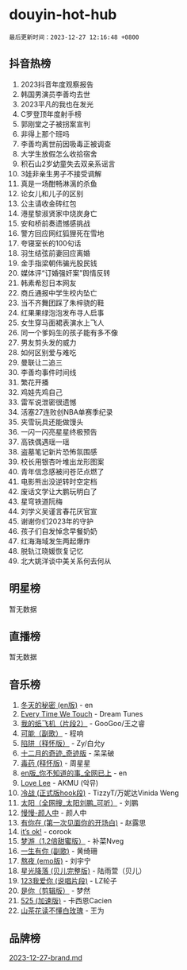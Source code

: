 # douyin-hot-hub

`最后更新时间：2023-12-27 12:16:48 +0800`

## 抖音热榜

1. 2023抖音年度观察报告
1. 韩国男演员李善均去世
1. 2023平凡的我也在发光
1. C罗登顶年度射手榜
1. 郭刚堂之子被拐案宣判
1. 非得上那个班吗
1. 李善均离世前因吸毒正被调查
1. 大学生放假怎么收拾宿舍
1. 积石山2岁幼童失去双亲系谣言
1. 3娃非亲生男子不接受调解
1. 真是一场酣畅淋漓的杀鱼
1. 论女儿和儿子的区别
1. 公主请收金砖红包
1. 港星黎淑贤家中烧炭身亡
1. 安和桥前奏遗憾感挑战
1. 警方回应网红狐狸死在雪地
1. 夸寝室长的100句话
1. 羽生结弦前妻回应离婚
1. 金手指梁朝伟骗光股民钱
1. 媒体评“订婚强奸案”舆情反转
1. 韩素希怼日本网友
1. 商丘通报中学生校内坠亡
1. 当不齐舞团踩了朱梓骁的鞋
1. 红果果绿泡泡发布寻人启事
1. 女生穿马面裙表演水上飞人
1. 同一个爹妈生的孩子能有多不像
1. 男友剪头发的威力
1. 如何区别爱与难吃
1. 曼联让二追三
1. 李善均事件时间线
1. 繁花开播
1. 鸡娃先鸡自己
1. 雷军说泄密很遗憾
1. 活塞27连败创NBA单赛季纪录
1. 夹雪玩具还能做馒头
1. 一闪一闪亮星星终极预告
1. 高铁偶遇瑶一瑶
1. 盗墓笔记新片恐怖氛围感
1. 校长用银杏叶堆出龙形图案
1. 青年信念感被问苍茫点燃了
1. 电影熊出没逆转时空定档
1. 废话文学让大鹏玩明白了
1. 星穹铁道阮梅
1. 刘学义吴谨言春花厌官宣
1. 谢谢你们2023年的守护
1. 孩子们自发悼念早餐奶奶
1. 红海海域发生两起爆炸
1. 脱轨江晓媛恢复记忆
1. 北大姚洋谈中美关系何去何从

## 明星榜

暂无数据

## 直播榜

暂无数据

## 音乐榜

1. [冬天的秘密 (en版)](https://sf6-cdn-tos.douyinstatic.com/obj/tos-cn-ve-2774/okIuMHDdzyf3FjGK4Lphe1vfHcQaPIHAg0Z4CR) - en
1. [Every Time We Touch](https://sf3-cdn-tos.douyinstatic.com/obj/tos-cn-ve-2774/ogN6lUKQeBBfEVhIOMikG1CcJjugxk1tztZyhP) - Dream Tunes
1. [我的纸飞机（片段2）](https://sf3-cdn-tos.douyinstatic.com/obj/tos-cn-ve-2774/oM2ZrKcg2CD5AeRB2gkeXOFB1IxAGJdZPazYHf) - GooGoo/王之睿
1. [可能（副歌）](https://sf6-cdn-tos.douyinstatic.com/obj/tos-cn-ve-2774/cde1731888894259b333569393c2fb51) - 程响
1. [陷阱（释怀版）](https://sf3-cdn-tos.douyinstatic.com/obj/tos-cn-ve-2774/oE8C21LeZrzKLDFfQYgMzx4GAIHageG5IzayY7) - Zy/白允y
1. [十二月的奇迹_奇迹版](https://sf6-cdn-tos.douyinstatic.com/obj/tos-cn-ve-2774/oMslvA9FBzGMGHnyUuoiiUjtIAXfMz6tzwByW8) - 呆呆破
1. [毒药 (释怀版)](https://sf3-cdn-tos.douyinstatic.com/obj/tos-cn-ve-2774/oYILMEAzspdZBIzy4frJNB8ZHPHWAhiwowd4Ad) - 周星星
1. [en版_你不知道的事_全网已上](https://sf3-cdn-tos.douyinstatic.com/obj/tos-cn-ve-2774/o4QbYLDezHUtFyDKdF9XfmPhIewaqEQAggj6Cb) - en
1. [Love Lee](https://sf6-cdn-tos.douyinstatic.com/obj/tos-cn-ve-2774/o05GbkJGbCBTdDnMtB0fwOYgkeZp23vrWQDQBS) - AKMU (악뮤)
1. [冷战 (正式版hook段)](https://sf3-cdn-tos.douyinstatic.com/obj/tos-cn-ve-2774/oMuEoiBasWApEMVDgNiI8VAByNmwo5J0pyf8Yx) - TizzyT/万妮达Vinida Weng
1. [太阳（全网搜_太阳刘鹏_可听）](https://sf3-cdn-tos.douyinstatic.com/obj/tos-cn-ve-2774/ogWbyIQnlBFImVbeDocRdCIYtBHlbJXgfZMvgz) - 刘鹏
1. [慢慢-颜人中](https://sf6-cdn-tos.douyinstatic.com/obj/tos-cn-ve-2774/ocjHNfBXdBxQNC8ZGAeoLMFTUgtBg8bkExunDC) - 颜人中
1. [有你在 (第一次见面你的开场白)](https://sf3-cdn-tos.douyinstatic.com/obj/tos-cn-ve-2774/oAthrQ3ClJBfI57uBoFEgNDYtNCZ0TSYQQfxQ0) - 赵露思
1. [it’s ok!](https://sf3-cdn-tos.douyinstatic.com/obj/tos-cn-ve-2774/0fc4d0ee28444bd0ab76e8b7c0003f52) - corook
1. [梦游（1.2倍甜蜜版）](https://sf3-cdn-tos.douyinstatic.com/obj/tos-cn-ve-2774/o4gyAUm8hwufoEABmwVIiQtHsFuGzAEEWtNMzo) - 补菜Nveg
1. [一生有你 (副歌)](https://sf3-cdn-tos.douyinstatic.com/obj/tos-cn-ve-2774/o8xzM8HLaQzgMiJ96FKAWCenIuzkFpfClDdmeW) - 黄绮珊
1. [熬夜 (emo版)](https://sf6-cdn-tos.douyinstatic.com/obj/tos-cn-ve-2774/ocQZvZErLThAfNQOtBZ178gQDfCDFBL9iB5lvY) - 刘宇宁
1. [星光降落 (贝儿完整版)](https://sf3-cdn-tos.douyinstatic.com/obj/tos-cn-ve-2774/okwB9hAwyAtsFFkFBzAX1hOOfQuIoMNs0W2Mwr) - 陆雨萱（贝儿）
1. [123我爱你 (说唱片段)](https://sf3-cdn-tos.douyinstatic.com/obj/tos-cn-ve-2774/oYCWFpY0hL9kda0dQKIGDYeKYfQmAse0DgpDjz) - LZ轮子
1. [是你（剪辑版）](https://sf6-cdn-tos.douyinstatic.com/obj/tos-cn-ve-2774/46019dae783c4c969944217fe1cfafc4) - 梦然
1. [525 (加速版)](https://sf6-cdn-tos.douyinstatic.com/obj/tos-cn-ve-2774/oIfKCtqfDyP8Vc9FpAPgWMyezT6LnDT1abRwGg) - 卡西恩Cacien
1. [山茶花读不懂白玫瑰](https://sf3-cdn-tos.douyinstatic.com/obj/tos-cn-ve-2774/osfn8B7DktrRHEPJgPCfDbw7QDQEkwC16BxZg9) - 王为

## 品牌榜

[2023-12-27-brand.md](2023-12-27-brand.md)
